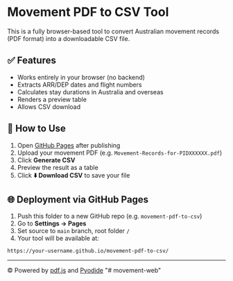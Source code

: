 # Movement PDF to CSV Tool

This is a fully browser-based tool to convert Australian movement records (PDF format) into a downloadable CSV file.

## ✅ Features

- Works entirely in your browser (no backend)
- Extracts ARR/DEP dates and flight numbers
- Calculates stay durations in Australia and overseas
- Renders a preview table
- Allows CSV download

## 🚀 How to Use

1. Open [GitHub Pages](https://your-username.github.io/your-repo-name) after publishing
2. Upload your movement PDF (e.g. `Movement-Records-for-PIDXXXXXX.pdf`)
3. Click **Generate CSV**
4. Preview the result as a table
5. Click **⬇️ Download CSV** to save your file

## 🌐 Deployment via GitHub Pages

1. Push this folder to a new GitHub repo (e.g. `movement-pdf-to-csv`)
2. Go to **Settings → Pages**
3. Set source to `main` branch, root folder `/`  
4. Your tool will be available at:

```
https://your-username.github.io/movement-pdf-to-csv/
```

---  
© Powered by [pdf.js](https://mozilla.github.io/pdf.js/) and [Pyodide](https://pyodide.org)
"# movement-web" 
